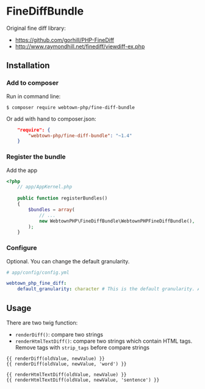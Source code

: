 # FineDiffBundle

Original fine diff library:

- https://github.com/gorhill/PHP-FineDiff
- http://www.raymondhill.net/finediff/viewdiff-ex.php

## Installation

### Add to composer

Run in command line:

```shell
$ composer require webtown-php/fine-diff-bundle
```

Or add with hand to composer.json:

```json
    "require": {
        "webtown-php/fine-diff-bundle": "~1.4"
    }
```

### Register the bundle

Add the app

```php
<?php
    // app/AppKernel.php
    
    public function registerBundles()
	{
		$bundles = array(
			// ...
			new WebtownPHP\FineDiffBundle\WebtownPHPFineDiffBundle(),
		);
	}
```

### Configure

Optional. You can change the default granularity.

```yml
# app/config/config.yml

webtown_php_fine_diff:
    default_granularity: character # This is the default granularity. Alternatives: 'word', 'sentence' and 'paragraph'
```

## Usage

There are two twig function:

- `renderDiff()`: compare two strings
- `renderHtmlTextDiff()`: compare two strings which contain HTML tags. Remove tags with `strip_tags` before compare strings

```twig
{{ renderDiff(oldValue, newValue) }}
{{ renderDiff(oldValue, newValue, 'word') }}

{{ renderHtmlTextDiff(oldValue, newValue) }}
{{ renderHtmlTextDiff(oldValue, newValue, 'sentence') }}
```
